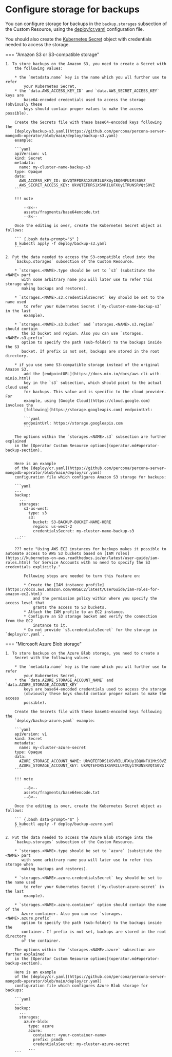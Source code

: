 # Configure storage for backups

You can configure storage for backups in the `backup.storages` subsection of the
Custom Resource, using the [deploy/cr.yaml](https://github.com/percona/percona-server-mongodb-operator/blob/main/deploy/cr.yaml)
configuration file.

You should also create the [Kubernetes Secret](https://kubernetes.io/docs/concepts/configuration/secret/) object with credentials needed
to access the storage.

=== "Amazon S3 or S3-compatible storage"

    1. To store backups on the Amazon S3, you need to create a Secret with
        the following values:
    
        * the `metadata.name` key is the name which you wll further use to refer
            your Kubernetes Secret,
        * the `data.AWS_ACCESS_KEY_ID` and `data.AWS_SECRET_ACCESS_KEY` keys are
            base64-encoded credentials used to access the storage (obviously these
            keys should contain proper values to make the access possible).

        Create the Secrets file with these base64-encoded keys following the
        [deploy/backup-s3.yaml](https://github.com/percona/percona-server-mongodb-operator/blob/main/deploy/backup-s3.yaml)
        example:

        ```yaml
        apiVersion: v1
        kind: Secret
        metadata:
          name: my-cluster-name-backup-s3
        type: Opaque
        data:
          AWS_ACCESS_KEY_ID: UkVQTEFDRS1XSVRILUFXUy1BQ0NFU1MtS0VZ
          AWS_SECRET_ACCESS_KEY: UkVQTEFDRS1XSVRILUFXUy1TRUNSRVQtS0VZ
        ```

        !!! note

            --8<--
            assets/fragments/base64encode.txt
            --8<--

        Once the editing is over, create the Kubernetes Secret object as follows:

        ``` {.bash data-prompt="$" }
        $ kubectl apply -f deploy/backup-s3.yaml
        ```

    2. Put the data needed to access the S3-compatible cloud into the
        `backup.storages` subsection of the Custom Resource.
    
        * `storages.<NAME>.type should be set to `s3` (substitute the <NAME> part
           with some arbitrary name you will later use to refer this storage when
           making backups and restores).
    
        * `storages.<NAME>.s3.credentialsSecret` key should be set to the name used
            to refer your Kubernetes Secret (`my-cluster-name-backup-s3` in the last
            example).
    
        * `storages.<NAME>.s3.bucket` and `storages.<NAME>.s3.region` should contain
           the S3 bucket and region. Also you can use `storages.<NAME>.s3.prefix`
           option to specify the path (sub-folder) to the backups inside the S3
           bucket. If prefix is not set, backups are stored in the root directory.
    
        * if you use some S3-compatible storage instead of the original Amazon S3,
            add the [endpointURL](https://docs.min.io/docs/aws-cli-with-minio.html)
            key in the `s3` subsection, which should point to the actual cloud used
            for backups. This value and is specific to the cloud provider. For
            example, using [Google Cloud](https://cloud.google.com) involves the
            [following](https://storage.googleapis.com) endpointUrl:

            ```yaml
            endpointUrl: https://storage.googleapis.com
            ```

        The options within the `storages.<NAME>.s3` subsection are further explained
        in the [Operator Custom Resource options](operator.md#operator-backup-section).


        Here is an example
        of the [deploy/cr.yaml](https://github.com/percona/percona-server-mongodb-operator/blob/main/deploy/cr.yaml)
        configuration file which configures Amazon S3 storage for backups:

        ```yaml
        ...
        backup:
          ...
          storages:
            s3-us-west:
              type: s3
              s3:
                bucket: S3-BACKUP-BUCKET-NAME-HERE
                region: us-west-2
                credentialsSecret: my-cluster-name-backup-s3
          ...
        ```
        
        ??? note "Using AWS EC2 instances for backups makes it possible to automate access to AWS S3 buckets based on [IAM roles](https://kubernetes-on-aws.readthedocs.io/en/latest/user-guide/iam-roles.html) for Service Accounts with no need to specify the S3 credentials explicitly."

            Following steps are needed to turn this feature on:

            * Create the [IAM instance profile](https://docs.aws.amazon.com/AWSEC2/latest/UserGuide/iam-roles-for-amazon-ec2.html)
                and the permission policy within where you specify the access level that
                grants the access to S3 buckets.
            * Attach the IAM profile to an EC2 instance.
            * Configure an S3 storage bucket and verify the connection from the EC2
                instance to it.
            * Do not provide `s3.credentialsSecret` for the storage in `deploy/cr.yaml`.

=== "Microsoft Azure Blob storage"

    1. To store backups on the Azure Blob storage, you need to create a
        Secret with the following values:

        * the `metadata.name` key is the name which you wll further use to refer
            your Kubernetes Secret,
        * the `data.AZURE_STORAGE_ACCOUNT_NAME` and `data.AZURE_STORAGE_ACCOUNT_KEY`
            keys are base64-encoded credentials used to access the storage
            (obviously these keys should contain proper values to make the access
            possible).

        Create the Secrets file with these base64-encoded keys following the
        `deploy/backup-azure.yaml` example:

        ```yaml
        apiVersion: v1
        kind: Secret
        metadata:
          name: my-cluster-azure-secret
        type: Opaque
        data:
          AZURE_STORAGE_ACCOUNT_NAME: UkVQTEFDRS1XSVRILUFXUy1BQ0NFU1MtS0VZ
          AZURE_STORAGE_ACCOUNT_KEY: UkVQTEFDRS1XSVRILUFXUy1TRUNSRVQtS0VZ
        ```

        !!! note

            --8<--
            assets/fragments/base64encode.txt
            --8<--

        Once the editing is over, create the Kubernetes Secret object as follows:

        ``` {.bash data-prompt="$" }
        $ kubectl apply -f deploy/backup-azure.yaml
        ```

    2. Put the data needed to access the Azure Blob storage into the
        `backup.storages` subsection of the Custom Resource.
    
        * `storages.<NAME>.type should be set to `azure` (substitute the <NAME> part
           with some arbitrary name you will later use to refer this storage when
           making backups and restores).
    
        * `storages.<NAME>.azure.credentialsSecret` key should be set to the name used
            to refer your Kubernetes Secret (`my-cluster-azure-secret` in the last
            example).
    
        * `storages.<NAME>.azure.container` option should contain the name of the
           Azure container. Also you can use `storages.<NAME>.azure.prefix`
           option to specify the path (sub-folder) to the backups inside the
           container. If prefix is not set, backups are stored in the root directory
           of the container.

        The options within the `storages.<NAME>.azure` subsection are further explained
        in the [Operator Custom Resource options](operator.md#operator-backup-section).

        Here is an example
        of the [deploy/cr.yaml](https://github.com/percona/percona-server-mongodb-operator/blob/main/deploy/cr.yaml)
        configuration file which configures Azure Blob storage for backups:

        ```yaml
        ...
        backup:
          ...
          storages:
            azure-blob:
              type: azure
              azure:
                container: <your-container-name>
                prefix: psmdb
                credentialsSecret: my-cluster-azure-secret
              ...
        ```
